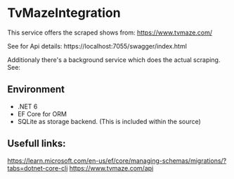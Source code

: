 # TvMazeIntegration
This service offers the scraped shows from: https://www.tvmaze.com/

See for Api details:
https://localhost:7055/swagger/index.html

Additionaly there's a background service which does the actual scraping. 
See: 

## Environment
* .NET 6
* EF Core for ORM
* SQLite as storage backend. (This is included within the source)

## Usefull links:
https://learn.microsoft.com/en-us/ef/core/managing-schemas/migrations/?tabs=dotnet-core-cli
https://www.tvmaze.com/api
